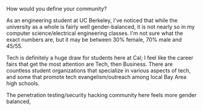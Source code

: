 How would you define your community? 

As an engineering student at UC Berkeley, I've noticed that while the university as a whole is fairly well gender-balanced, it is not nearly so in my computer science/electrical engineering classes. I'm not sure what the exact numbers are, but it may be between 30% female, 70% male and 45/55.

Tech is definitely a huge draw for students here at Cal; I feel like the career fairs that get the most attention are Tech, then Business. There are countless student organizations that specialize in various aspects of tech, and some that promote tech evangelism/outreach among local Bay Area high schools.

The penetration testing/security hacking community here feels more gender balanced, 
